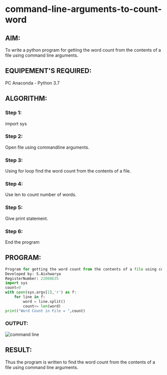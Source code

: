 # command-line-arguments-to-count-word
## AIM:
To write a python program for getting the word count from the contents of a file using command line arguments.
## EQUIPEMENT'S REQUIRED: 
PC
Anaconda - Python 3.7
## ALGORITHM: 
### Step 1:
import sys

### Step 2: 
 Open file using commandline arguments.

### Step 3: 
Using for loop find the word count from the contents of a file.


### Step 4:  
Use len to count number of words.


### Step 5: 
Give print statement.

### Step 6: 
End the program

## PROGRAM:
```python
Program for getting the word count from the contents of a file using command line arguments.
Developed by: S.Aishwarya
RegisterNumber: 22008635
import sys
count=0
with open(sys.argv[1],'r') as f:
    for line in f:
        word = line.split()
        count+= len(word)
print("Word Count in File = ",count)  
```
### OUTPUT:

![command line ](https://user-images.githubusercontent.com/121418444/214851952-1bffebb0-85d2-4448-942d-f1a52a3908e1.png)





## RESULT:
Thus the program is written to find the word count from the contents of a file using command line arguments.
